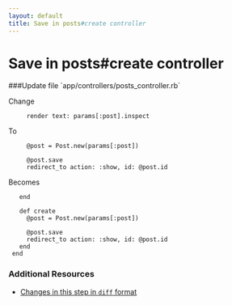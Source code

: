 ```yaml
---
layout: default
title: Save in posts#create controller
---
```


<h1 id="main">Save in posts#create controller</h1>
###Update file `app/controllers/posts_controller.rb`

Change
```
     render text: params[:post].inspect
```


To
```
     @post = Post.new(params[:post])
 
     @post.save
     redirect_to action: :show, id: @post.id
```


Becomes
```
   end
 
   def create
     @post = Post.new(params[:post])
 
     @post.save
     redirect_to action: :show, id: @post.id
   end
 end

```



### Additional Resources

* [Changes in this step in `diff` format](https://github.com/software-academy/rails_getting_started_bdd/commit/9967c91b6c35b45df35b6b768092eb24bed897bc)

